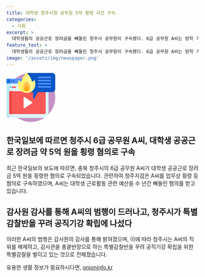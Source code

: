 ```yaml
---
title: 대학생 청주시청 공무원 5억 횡령 사건 구속
categories:
  - 사회
excerpt: >
  대학생들의 공공근로 장려금을 빼돌린 청주시 공무원이 구속됐다. 6급 공무원 A씨는 방학 기간 대학생 근로활동 예산을 수억 원을 빼돌렸으며, 이는 감사에서 드러났다. 청주시는 A씨의 비위가 발각되자 직위를 해제하고 특별감찰반을 꾸려 공직기강 확립 특별감찰을 벌이고 있다. A씨는 업무상 횡령 등 혐의로 구속됐으며, 검찰은 자치행정과를 압수수색해 관련 자료를 확보한 상태이다.
feature_text: >
  대학생들의 공공근로 장려금을 빼돌린 청주시 공무원이 구속됐다. 6급 공무원 A씨는 방학 기간 대학생 근로활동 예산을 수억 원을 빼돌렸으며, 이는 감사에서 드러났다. 청주시는 A씨의 비위가 발각되자 직위를 해제하고 특별감찰반을 꾸려 공직기강 확립 특별감찰을 벌이고 있다. A씨는 업무상 횡령 등 혐의로 구속됐으며, 검찰은 자치행정과를 압수수색해 관련 자료를 확보한 상태이다.
image: '/assets/img/newspaper.png'
---
```


<p><img src="/assets/img/news.png" alt="rentncar 속보" /></p>

<h2>한국일보에 따르면 청주시 6급 공무원 A씨, 대학생 공공근로 장려금 약 5억 원을 횡령 혐의로 구속</h2>

<p data-ke-size="size16">최근 한국일보의 보도에 따르면, 충북 청주시의 6급 공무원 A씨가 대학생 공공근로 장려금 5억 원을 횡령한 혐의로 구속되었습니다. 관련하여 청주지검은 A씨를 업무상 횡령 등 혐의로 구속하였으며, A씨는 대학생 근로활동 관련 예산을 수 년간 빼돌린 혐의를 받고 있습니다.</p>

<h2>감사원 감사를 통해 A씨의 범행이 드러나고, 청주시가 특별감찰반을 꾸려 공직기강 확립에 나섰다</h2>

<p data-ke-size="size16">이러한 A씨의 범행은 감사원의 감사를 통해 밝혀졌으며, 이에 따라 청주시는 A씨의 직위를 해제하고, 감사관을 총괄반장으로 하는 특별감찰반을 꾸려 공직기강 확립을 위한 특별감찰을 벌이고 있는 것으로 전해졌습니다.</p>
유용한 생활 정보가 필요하시다면, <a href="https://onioninfo.kr" rel="dofollow">onioninfo.kr</a>


